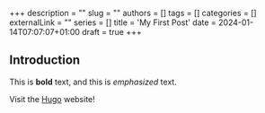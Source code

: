 +++ 
description = ""
slug = ""
authors = []
tags = []
categories = []
externalLink = ""
series = []
title = 'My First Post'
date = 2024-01-14T07:07:07+01:00
draft = true
+++
## Introduction

This is **bold** text, and this is *emphasized* text.

Visit the [Hugo](https://gohugo.io) website!